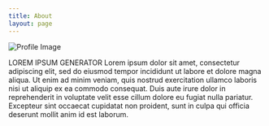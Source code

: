 ```yaml
---
title: About
layout: page
---
```

![Profile Image](https://assets.entrepreneur.com/content/3x2/2000/1613138806-GettyImages-1055247044.jpg?width=700&crop=2:1)

<p>LOREM IPSUM GENERATOR
Lorem ipsum dolor sit amet, consectetur adipiscing elit, sed do eiusmod tempor incididunt ut labore et dolore magna aliqua. Ut enim ad minim veniam, quis nostrud exercitation ullamco laboris nisi ut aliquip ex ea commodo consequat. Duis aute irure dolor in reprehenderit in voluptate velit esse cillum dolore eu fugiat nulla pariatur. Excepteur sint occaecat cupidatat non proident, sunt in culpa qui officia deserunt mollit anim id est laborum.</p>
